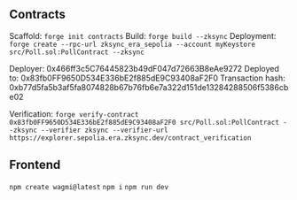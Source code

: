 ## Contracts

Scaffold: `forge init contracts`
Build: `forge build --zksync`
Deployment: `forge create --rpc-url zksync_era_sepolia --account myKeystore src/Poll.sol:PollContract --zksync`

Deployer: 0x466ff3c5C76445823b49dF047d72663B8eAe9272
Deployed to: 0x83fb0FF9650D534E336bE2f885dE9C93408aF2F0
Transaction hash: 0xb77d5fa5b3af5fa8074828b67b76fb6e7a322d151de13284288506f5386cbe02

Verification: `forge verify-contract 0x83fb0FF9650D534E336bE2f885dE9C93408aF2F0 src/Poll.sol:PollContract --zksync --verifier zksync --verifier-url https://explorer.sepolia.era.zksync.dev/contract_verification`

## Frontend

`npm create wagmi@latest`
`npm i`
`npm run dev`
